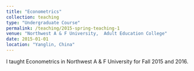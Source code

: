```yaml
---
title: "Econometrics"
collection: teaching
type: "Undergraduate Course"
permalink: /teaching/2015-spring-teaching-1
venue: "Northwest A & F University,  Adult Education College"
date: 2015-01-01
location: "Yanglin, China"
---
```


I taught Econometrics in Northwest A & F University for Fall 2015 and 2016.


